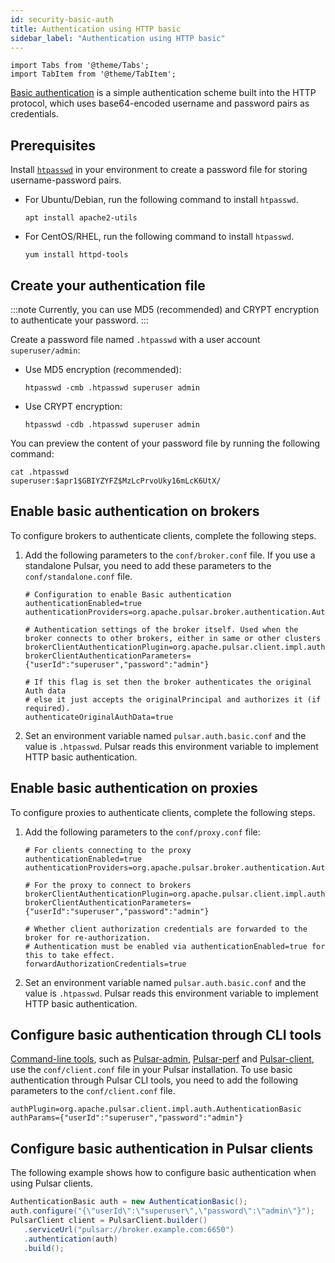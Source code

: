 ```yaml
---
id: security-basic-auth
title: Authentication using HTTP basic
sidebar_label: "Authentication using HTTP basic"
---
```


````mdx-code-block
import Tabs from '@theme/Tabs';
import TabItem from '@theme/TabItem';
````

[Basic authentication](https://en.wikipedia.org/wiki/Basic_access_authentication) is a simple authentication scheme built into the HTTP protocol, which uses base64-encoded username and password pairs as credentials.

## Prerequisites

Install [`htpasswd`](https://httpd.apache.org/docs/2.4/programs/htpasswd.html) in your environment to create a password file for storing username-password pairs.

* For Ubuntu/Debian, run the following command to install `htpasswd`.
   
   ```
   apt install apache2-utils
   ```
 
* For CentOS/RHEL, run the following command to install `htpasswd`.

   ```
   yum install httpd-tools
   ```

## Create your authentication file

:::note
Currently, you can use MD5 (recommended) and CRYPT encryption to authenticate your password.
:::

Create a password file named `.htpasswd` with a user account `superuser/admin`:
* Use MD5 encryption (recommended):

   ```
   htpasswd -cmb .htpasswd superuser admin
   ```

* Use CRYPT encryption:

   ```
   htpasswd -cdb .htpasswd superuser admin
   ```

You can preview the content of your password file by running the following command:

```
cat .htpasswd
superuser:$apr1$GBIYZYFZ$MzLcPrvoUky16mLcK6UtX/
```

## Enable basic authentication on brokers

To configure brokers to authenticate clients, complete the following steps.

1. Add the following parameters to the `conf/broker.conf` file. If you use a standalone Pulsar, you need to add these parameters to the `conf/standalone.conf` file.

   ```
   # Configuration to enable Basic authentication
   authenticationEnabled=true
   authenticationProviders=org.apache.pulsar.broker.authentication.AuthenticationProviderBasic

   # Authentication settings of the broker itself. Used when the broker connects to other brokers, either in same or other clusters
   brokerClientAuthenticationPlugin=org.apache.pulsar.client.impl.auth.AuthenticationBasic
   brokerClientAuthenticationParameters={"userId":"superuser","password":"admin"}

   # If this flag is set then the broker authenticates the original Auth data
   # else it just accepts the originalPrincipal and authorizes it (if required).
   authenticateOriginalAuthData=true
   ```

2. Set an environment variable named `pulsar.auth.basic.conf` and the value is `.htpasswd`. Pulsar reads this environment variable to implement HTTP basic authentication.

## Enable basic authentication on proxies

To configure proxies to authenticate clients, complete the following steps.

1. Add the following parameters to the `conf/proxy.conf` file:

   ```
   # For clients connecting to the proxy
   authenticationEnabled=true
   authenticationProviders=org.apache.pulsar.broker.authentication.AuthenticationProviderBasic

   # For the proxy to connect to brokers
   brokerClientAuthenticationPlugin=org.apache.pulsar.client.impl.auth.AuthenticationBasic
   brokerClientAuthenticationParameters={"userId":"superuser","password":"admin"}

   # Whether client authorization credentials are forwarded to the broker for re-authorization.
   # Authentication must be enabled via authenticationEnabled=true for this to take effect.
   forwardAuthorizationCredentials=true
   ```

2. Set an environment variable named `pulsar.auth.basic.conf` and the value is `.htpasswd`. Pulsar reads this environment variable to implement HTTP basic authentication.

## Configure basic authentication through CLI tools

[Command-line tools](https://pulsar.apache.org/docs/next/reference-cli-tools), such as [Pulsar-admin](https://pulsar.apache.org/tools/pulsar-admin/), [Pulsar-perf](https://pulsar.apache.org/tools/pulsar-perf/) and [Pulsar-client](https://pulsar.apache.org/tools/pulsar-client/), use the `conf/client.conf` file in your Pulsar installation. To use basic authentication through Pulsar CLI tools, you need to add the following parameters to the `conf/client.conf` file.

```
authPlugin=org.apache.pulsar.client.impl.auth.AuthenticationBasic
authParams={"userId":"superuser","password":"admin"}
```


## Configure basic authentication in Pulsar clients

The following example shows how to configure basic authentication when using Pulsar clients.

<Tabs>
  <TabItem value="Java" label="Java" default>

   ```java
   AuthenticationBasic auth = new AuthenticationBasic();
   auth.configure("{\"userId\":\"superuser\",\"password\":\"admin\"}");
   PulsarClient client = PulsarClient.builder()
      .serviceUrl("pulsar://broker.example.com:6650")
      .authentication(auth)
      .build();
   ```

  </TabItem>
</Tabs>
